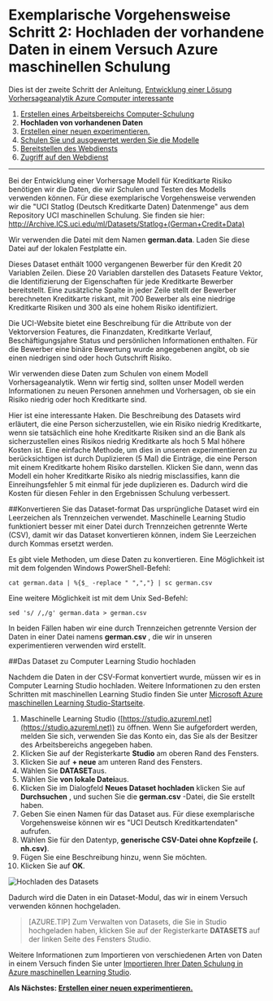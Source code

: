 <properties
    pageTitle="Schritt 2: Hochladen der Daten in einem Computer Learning experimentieren | Microsoft Azure"
    description="Schritt 2 von der Entwicklung eine exemplarische Vorgehensweise zur Vorhersage Lösung: gespeicherten Upload Öffentliche Daten in Azure maschinellen Learning Studio."
    services="machine-learning"
    documentationCenter=""
    authors="garyericson"
    manager="jhubbard"
    editor="cgronlun"/>

<tags
    ms.service="machine-learning"
    ms.workload="tbd"
    ms.tgt_pltfrm="na"
    ms.devlang="na"
    ms.topic="article"
    ms.date="09/16/2016" 
    ms.author="garye"/>


# <a name="walkthrough-step-2-upload-existing-data-into-an-azure-machine-learning-experiment"></a>Exemplarische Vorgehensweise Schritt 2: Hochladen der vorhandene Daten in einem Versuch Azure maschinellen Schulung

Dies ist der zweite Schritt der Anleitung, [Entwicklung einer Lösung Vorhersageanalytik Azure Computer interessante](machine-learning-walkthrough-develop-predictive-solution.md)


1.  [Erstellen eines Arbeitsbereichs Computer-Schulung](machine-learning-walkthrough-1-create-ml-workspace.md)
2.  **Hochladen von vorhandenen Daten**
3.  [Erstellen einer neuen experimentieren.](machine-learning-walkthrough-3-create-new-experiment.md)
4.  [Schulen Sie und ausgewertet werden Sie die Modelle](machine-learning-walkthrough-4-train-and-evaluate-models.md)
5.  [Bereitstellen des Webdiensts](machine-learning-walkthrough-5-publish-web-service.md)
6.  [Zugriff auf den Webdienst](machine-learning-walkthrough-6-access-web-service.md)

----------

Bei der Entwicklung einer Vorhersage Modell für Kreditkarte Risiko benötigen wir die Daten, die wir Schulen und Testen des Modells verwenden können. Für diese exemplarische Vorgehensweise verwenden wir die "UCI Statlog (Deutsch Kreditkarte Daten) Datenmenge" aus dem Repository UCI maschinellen Schulung. Sie finden sie hier:  
<a href="http://archive.ics.uci.edu/ml/datasets/Statlog+(German+Credit+Data)">http://Archive.ICS.uci.edu/ml/Datasets/Statlog+(German+Credit+Data)</a>

Wir verwenden die Datei mit dem Namen **german.data**. Laden Sie diese Datei auf der lokalen Festplatte ein.  

Dieses Dataset enthält 1000 vergangenen Bewerber für den Kredit 20 Variablen Zeilen. Diese 20 Variablen darstellen des Datasets Feature Vektor, die Identifizierung der Eigenschaften für jede Kreditkarte Bewerber bereitstellt. Eine zusätzliche Spalte in jeder Zeile stellt der Bewerber berechneten Kreditkarte riskant, mit 700 Bewerber als eine niedrige Kreditkarte Risiken und 300 als eine hohem Risiko identifiziert.

Die UCI-Website bietet eine Beschreibung für die Attribute von der Vektorversion Features, die Finanzdaten, Kreditkarte Verlauf, Beschäftigungsjahre Status und persönlichen Informationen enthalten. Für die Bewerber eine binäre Bewertung wurde angegebenen angibt, ob sie einen niedrigen sind oder hoch Gutschrift Risiko.  

Wir verwenden diese Daten zum Schulen von einem Modell Vorhersageanalytik. Wenn wir fertig sind, sollten unser Modell werden Informationen zu neuen Personen annehmen und Vorhersagen, ob sie ein Risiko niedrig oder hoch Kreditkarte sind.  

Hier ist eine interessante Haken. Die Beschreibung des Datasets wird erläutert, die eine Person sicherzustellen, wie ein Risiko niedrig Kreditkarte, wenn sie tatsächlich eine hohe Kreditkarte Risiken sind an die Bank als sicherzustellen eines Risikos niedrig Kreditkarte als hoch 5 Mal höhere Kosten ist. Eine einfache Methode, um dies in unseren experimentieren zu berücksichtigen ist durch Duplizieren (5 Mal) die Einträge, die eine Person mit einem Kreditkarte hohem Risiko darstellen. Klicken Sie dann, wenn das Modell ein hoher Kreditkarte Risiko als niedrig misclassifies, kann die Einreihungsfehler 5 mit einmal für jede duplizieren es. Dadurch wird die Kosten für diesen Fehler in den Ergebnissen Schulung verbessert.  

##<a name="convert-the-dataset-format"></a>Konvertieren Sie das Dataset-format
Das ursprüngliche Dataset wird ein Leerzeichen als Trennzeichen verwendet. Maschinelle Learning Studio funktioniert besser mit einer Datei durch Trennzeichen getrennte Werte (CSV), damit wir das Dataset konvertieren können, indem Sie Leerzeichen durch Kommas ersetzt werden.  

Es gibt viele Methoden, um diese Daten zu konvertieren. Eine Möglichkeit ist mit dem folgenden Windows PowerShell-Befehl:   

    cat german.data | %{$_ -replace " ",","} | sc german.csv  

Eine weitere Möglichkeit ist mit dem Unix Sed-Befehl:  

    sed 's/ /,/g' german.data > german.csv  

In beiden Fällen haben wir eine durch Trennzeichen getrennte Version der Daten in einer Datei namens **german.csv** , die wir in unseren experimentieren verwenden wird erstellt.

##<a name="upload-the-dataset-to-machine-learning-studio"></a>Das Dataset zu Computer Learning Studio hochladen

Nachdem die Daten in der CSV-Format konvertiert wurde, müssen wir es in Computer Learning Studio hochladen. Weitere Informationen zu den ersten Schritten mit maschinellen Learning Studio finden Sie unter [Microsoft Azure maschinellen Learning Studio-Startseite](https://studio.azureml.net/).

1.  Maschinelle Learning Studio ([https://studio.azureml.net](https://studio.azureml.net)) zu öffnen. Wenn Sie aufgefordert werden, melden Sie sich, verwenden Sie das Konto ein, das Sie als der Besitzer des Arbeitsbereichs angegeben haben.
1.  Klicken Sie auf der Registerkarte **Studio** am oberen Rand des Fensters.
1.  Klicken Sie auf **+ neue** am unteren Rand des Fensters.
1.  Wählen Sie **DATASET**aus.
1.  Wählen Sie **von lokale Datei**aus.
1.  Klicken Sie im Dialogfeld **Neues Dataset hochladen** klicken Sie auf **Durchsuchen** , und suchen Sie die **german.csv** -Datei, die Sie erstellt haben.
1.  Geben Sie einen Namen für das Dataset aus. Für diese exemplarische Vorgehensweise können wir es "UCI Deutsch Kreditkartendaten" aufrufen.
1.  Wählen Sie für den Datentyp, **generische CSV-Datei ohne Kopfzeile (. nh.csv)**.
1.  Fügen Sie eine Beschreibung hinzu, wenn Sie möchten.
1.  Klicken Sie auf **OK**.  

![Hochladen des Datasets][1]  


Dadurch wird die Daten in ein Dataset-Modul, das wir in einem Versuch verwenden können hochgeladen.

> [AZURE.TIP] Zum Verwalten von Datasets, die Sie in Studio hochgeladen haben, klicken Sie auf der Registerkarte **DATASETS** auf der linken Seite des Fensters Studio.

Weitere Informationen zum Importieren von verschiedenen Arten von Daten in einem Versuch finden Sie unter [Importieren Ihrer Daten Schulung in Azure maschinellen Learning Studio](machine-learning-data-science-import-data.md).

**Als Nächstes: [Erstellen einer neuen experimentieren.](machine-learning-walkthrough-3-create-new-experiment.md)**

[1]: ./media/machine-learning-walkthrough-2-upload-data/upload1.png

